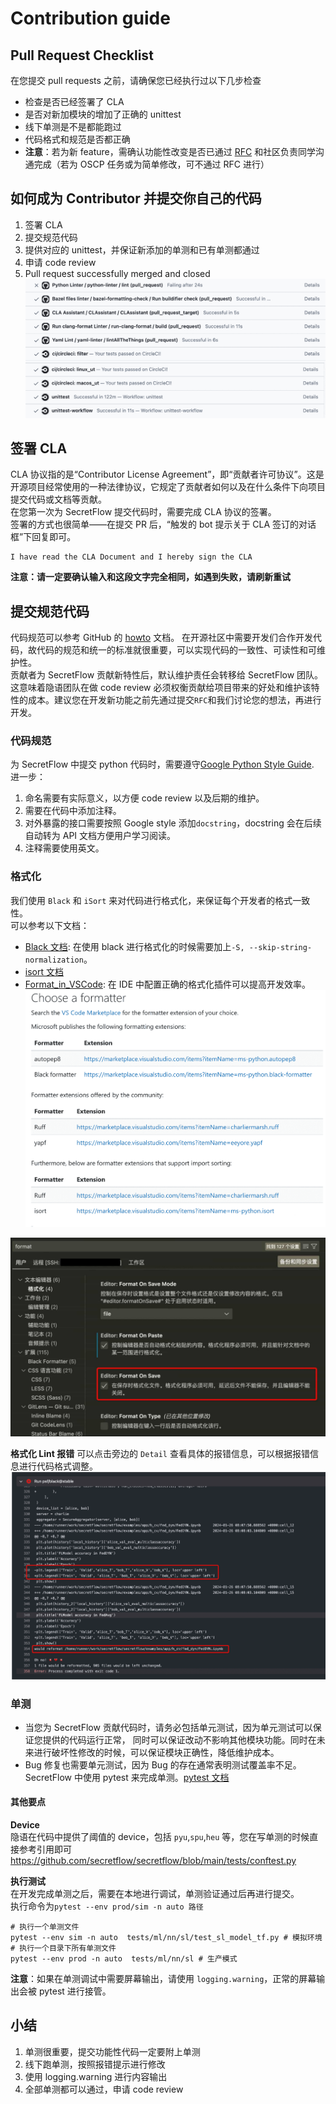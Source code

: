 # Contribution guide

## Pull Request Checklist

在您提交 pull requests 之前，请确保您已经执行过以下几步检查

- 检查是否已经签署了 CLA
- 是否对新加模块的增加了正确的 unittest
- 线下单测是不是都能跑过
- 代码格式和规范是否都正确
- **注意**：若为新 feature，需确认功能性改变是否已通过 [RFC](https://github.com/secretflow/community/blob/main/rfcs/process.md) 和社区负责同学沟通完成（若为 OSCP 任务或为简单修改，可不通过 RFC 进行）

## 如何成为 Contributor 并提交你自己的代码

1. 签署 CLA
2. 提交规范代码
3. 提供对应的 unittest，并保证新添加的单测和已有单测都通过
4. 申请 code review
5. Pull request successfully merged and closed
![alt text](./resources/checklist.png)

## 签署 CLA

CLA 协议指的是“Contributor License Agreement”，即“贡献者许可协议”。这是开源项目经常使用的一种法律协议，它规定了贡献者如何以及在什么条件下向项目提交代码或文档等贡献。  
在您第一次为 SecretFlow 提交代码时，需要完成 CLA 协议的签署。  
签署的方式也很简单——在提交 PR 后，“触发的 bot 提示关于 CLA 签订的对话框”下回复即可。

```
I have read the CLA Document and I hereby sign the CLA
```

**注意：请一定要确认输入和这段文字完全相同，如遇到失败，请刷新重试**

## 提交规范代码

代码规范可以参考 GitHub 的 [howto](https://docs.github.com/en/pull-requests/collaborating-with-pull-requests/proposing-changes-to-your-work-with-pull-requests/about-pull-requests) 文档。
在开源社区中需要开发们合作开发代码，故代码的规范和统一的标准就很重要，可以实现代码的一致性、可读性和可维护性。  
贡献者为 SecretFlow 贡献新特性后，默认维护责任会转移给 SecretFlow 团队。这意味着隐语团队在做 code review 必须权衡贡献给项目带来的好处和维护该特性的成本。建议您在开发新功能之前先通过提交`RFC`和我们讨论您的想法，再进行开发。

### 代码规范

为 SecretFlow 中提交 python 代码时，需要遵守[Google Python Style Guide](https://google.github.io/styleguide/pyguide.html).  
进一步：  

1. 命名需要有实际意义，以方便 code review 以及后期的维护。
2. 需要在代码中添加注释。
3. 对外暴露的接口需要按照 Google style 添加`docstring`，docstring 会在后续自动转为 API 文档方便用户学习阅读。
4. 注释需要使用英文。

### 格式化

我们使用 `Black` 和 `iSort` 来对代码进行格式化，来保证每个开发者的格式一致性。  
可以参考以下文档：

- [Black 文档](https://black.readthedocs.io/en/stable/the_black_code_style/current_style.html): 在使用 black 进行格式化的时候需要加上`-S, --skip-string-normalization`。
- [isort 文档](https://pycqa.github.io/isort/)
- [Format_in_VSCode](https://code.visualstudio.com/docs/python/formatting): 在 IDE 中配置正确的格式化插件可以提高开发效率。
![alt text](./resources/formater-1.png)

![alt text](./resources/formater-2.jpg)

**格式化 Lint 报错**
可以点击旁边的 `Detail` 查看具体的报错信息，可以根据报错信息进行代码格式调整。  
![alt text](./resources/lint.png)

### 单测  

- 当您为 SecretFlow 贡献代码时，请务必包括单元测试，因为单元测试可以保证您提供的代码运行正常， 同时可以保证改动不影响其他模块功能。同时在未来进行破坏性修改的时候，可以保证模块正确性，降低维护成本。
- Bug 修复也需要单元测试，因为 Bug 的存在通常表明测试覆盖率不足。  
SecretFlow 中使用 pytest 来完成单测。[pytest 文档](https://pytest.org/)

#### 其他要点

**Device**  
隐语在代码中提供了阈值的 device，包括 `pyu`,`spu`,`heu` 等，您在写单测的时候直接参考引用即可
<https://github.com/secretflow/secretflow/blob/main/tests/conftest.py>

**执行测试**  
在开发完成单测之后，需要在本地进行调试，单测验证通过后再进行提交。  
执行命令为`pytest --env prod/sim -n auto 路径`

```
# 执行一个单测文件
pytest --env sim -n auto  tests/ml/nn/sl/test_sl_model_tf.py # 模拟环境
# 执行一个目录下所有单测文件
pytest --env prod -n auto  tests/ml/nn/sl # 生产模式

```

**注意**：如果在单测调试中需要屏幕输出，请使用 `logging.warning`，正常的屏幕输出会被 pytest 进行接管。

## 小结

1. 单测很重要，提交功能性代码一定要附上单测
2. 线下跑单测，按照报错提示进行修改
3. 使用 logging.warning 进行内容输出
4. 全部单测都可以通过，申请 code review
